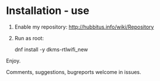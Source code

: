 # Installation - use

1. Enable my repository: http://hubbitus.info/wiki/Repository
2. Run as root:

	dnf install -y dkms-rtlwifi_new

Enjoy.

Comments, suggestions, bugreports welcome in issues.